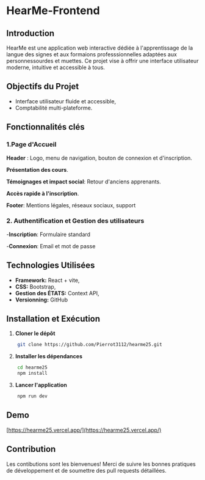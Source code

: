 # HearMe-Frontend


## Introduction
HearMe est une application web interactive dédiée à l'apprentissage de la langue des signes et aux formaions professsionnelles adaptées aux personnessourdes et muettes. Ce projet vise à offrir une interface utilisateur moderne, intuitive et accessible à tous.

## Objectifs du Projet
- Interface utilisateur fluide et accessible,
- Comptabilité multi-plateforme.

## Fonctionnalités clés
### 1.Page d'Accueil
**Header** : Logo, menu de navigation, bouton de connexion et d'inscription.

**Présentation des cours**.

**Témoignages et impact social**: Retour d'anciens apprenants.

**Accès rapide à l'inscription**.

**Footer**: Mentions légales, réseaux sociaux, support

### 2. Authentification et Gestion des utilisateurs
-**Inscription**: Formulaire standard

-**Connexion**: Email et mot de passe

## Technologies Utilisées 
- **Framework:** React + vite, 
- **CSS:** Bootstrap, 
- **Gestion des ÉTATS:** Context API,
- **Versionning:** GitHub

## Installation et Exécution
1. **Cloner le dépôt**
```bash
    git clone https://github.com/Pierrot3112/hearme25.git
```

2. **Installer les dépendances**
```bash
    cd hearme25
    npm install
```

3. **Lancer l'application**
```bash
    npm run dev
```

## Demo
[https://hearme25.vercel.app/](https://hearme25.vercel.app/)


## Contribution
Les contibutions sont les bienvenues!
Merci de suivre les bonnes pratiques de développement et de soumettre des pull requests détaillées.




